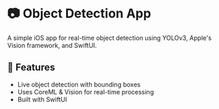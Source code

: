 # 📷 Object Detection App
A simple iOS app for real-time object detection using YOLOv3, Apple's Vision framework, and SwiftUI.

## 🚀 Features
- Live object detection with bounding boxes
- Uses CoreML & Vision for real-time processing
- Built with SwiftUI